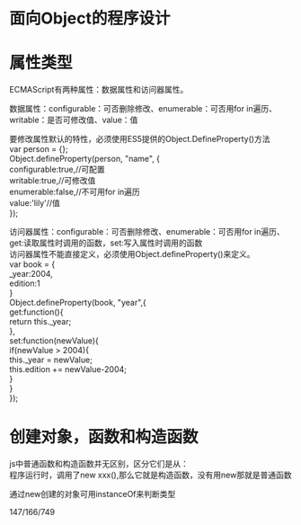 # 面向Object的程序设计

# 属性类型

ECMAScript有两种属性：数据属性和访问器属性。  

数据属性：configurable：可否删除修改、enumerable：可否用for in遍历、writable：是否可修改值、value：值  

要修改属性默认的特性，必须使用ES5提供的Object.DefineProperty()方法  
var person = {};  
Object.defineProperty(person, "name", {  
configurable:true,//可配置  
writable:true,//可修改值  
enumerable:false,//不可用for in遍历  
value:'lily'//值  
});  

访问器属性：configurable：可否删除修改、enumerable：可否用for in遍历、get:读取属性时调用的函数，set:写入属性时调用的函数  
访问器属性不能直接定义，必须使用Object.defineProperty()来定义。  
var book = {  
_year:2004,  
edition:1  
}  
Object.defineProperty(book, "year",{  
get:function(){  
return this._year;  
},  
set:function(newValue){  
if(newValue > 2004){  
this._year = newValue;  
this.edition += newValue-2004;  
}  
}  
}); 

# 创建对象，函数和构造函数  

js中普通函数和构造函数并无区别，区分它们是从：  
程序运行时，调用了new xxx(),那么它就是构造函数，没有用new那就是普通函数  

通过new创建的对象可用instanceOf来判断类型  

147/166/749








































































